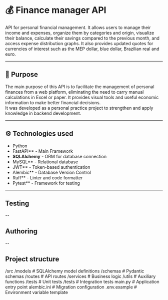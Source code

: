 # 💰 Finance manager API

API for personal financial management. It allows users to manage their income and expenses, organize them by categories and origin, visualize their balance, calculate their savings compared to the previous month, and access expense distribution graphs. It also provides updated quotes for currencies of interest such as the MEP dollar, blue dollar, Brazilian real and euro.

---

## 🧠 Purpose

The main purpose of this API is to facilitate the management of personal finances from a web platform, eliminating the need to carry manual calculations in Excel or paper. It provides visual tools and useful economic information to make better financial decisions.  
It was developed as a personal practice project to strengthen and apply knowledge in backend development.

---

## ⚙️ Technologies used

- Python
- FastAPI** - Main Framework
- **SQLAlchemy** - ORM for database connection
- MySQL** - Relational database
- JWT** - Token-based authentication
- Alembic** - Database Version Control
- Ruff** - Linter and code formatter
- Pytest** - Framework for testing

---

## Testing

--

## Authoring

--

## Project structure

/src
  /models           # SQLAlchemy model definitions
  /schemas          # Pydantic schemas
  /routes           # API routes
  /services         # Business logic
  /utils            # Auxiliary functions
  /tests            # Unit tests
/tests              # Integration tests
main.py             # Application entry point
alembic.ini         # Migration configuration
.env.example        # Environment variable template